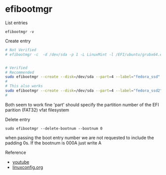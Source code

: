# efibootmgr

List entries
```
efibootmgr -v
```

Create entry 
```sh
# Not Verified
# efibootmgr -c  -d /dev/sda -p 1 -L LinuxMint -l /EFI/ubuntu/grubx64.efi


# Verified
# Recommended
sudo efibootmgr --create --disk=/dev/sda --part=4 --label="fedora_ssd" --loader='\EFI\fedora\shimx64.efi'
# 
# This also works
sudo efibootmgr --create --disk=/dev/sda --part=4 --label="fedora_ssd2" --loader='EFI\fedora\shimx64.efi'
# 
```

Both seem to work fine
'part' should specify the partition number of the EFI parition (FAT32) vfat filesystem

Delete entry
```
sudo efibootmgr --delete-bootnum --bootnum 0
```
 when passing the boot entry number we are not requested to include the padding 0s. If the bootnum is 000A just write A


Reference 
- [youtube](https://youtu.be/MN-Q5h2Iv8A)
- [linuxconfig.org](https://linuxconfig.org/how-to-manage-efi-boot-manager-entries-on-linux)
